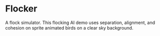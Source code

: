 # Flocker
A flock simulator. This flocking AI demo uses separation, alignment, and cohesion on sprite animated birds on a clear sky background.
